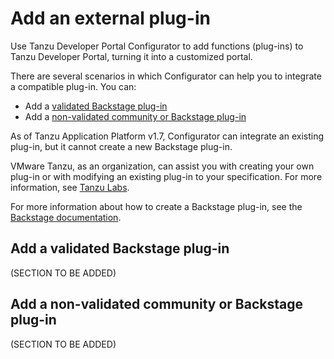 # Add an external plug-in

<!-- It's not in the ToC right now because it's not finished -->

Use Tanzu Developer Portal Configurator to add functions (plug-ins) to Tanzu Developer Portal,
turning it into a customized portal.

There are several scenarios in which Configurator can help you to integrate a compatible plug-in.
You can:

- Add a [validated Backstage plug-in](#validated-backstage)
- Add a [non-validated community or Backstage plug-in](#non-validated-custom)

As of Tanzu Application Platform v1.7, Configurator can integrate an existing plug-in, but it cannot
create a new Backstage plug-in.

VMware Tanzu, as an organization, can assist you with creating your own plug-in or with
modifying an existing plug-in to your specification. For more information, see
[Tanzu Labs](https://tanzu.vmware.com/labs).

For more information about how to create a Backstage plug-in, see the
[Backstage documentation](https://backstage.io/docs/plugins/create-a-plugin/).

## <a id="validated-backstage"></a> Add a validated Backstage plug-in

(SECTION TO BE ADDED)

## <a id="non-validated-custom"></a> Add a non-validated community or Backstage plug-in

(SECTION TO BE ADDED)